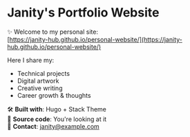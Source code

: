 # Janity's Portfolio Website

✨ Welcome to my personal site:  
[https://janity-hub.github.io/personal-website/](https://janity-hub.github.io/personal-website/)

Here I share my:
- Technical projects
- Digital artwork
- Creative writing
- Career growth & thoughts

🛠️ **Built with**: Hugo + Stack Theme  
📁 **Source code**: You're looking at it  
📮 **Contact**: janity@example.com
